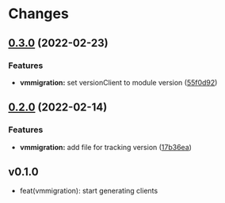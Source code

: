 # Changes

## [0.3.0](https://github.com/googleapis/google-cloud-go/compare/vmmigration/v0.2.0...vmmigration/v0.3.0) (2022-02-23)


### Features

* **vmmigration:** set versionClient to module version ([55f0d92](https://github.com/googleapis/google-cloud-go/commit/55f0d92bf112f14b024b4ab0076c9875a17423c9))

## [0.2.0](https://github.com/googleapis/google-cloud-go/compare/vmmigration/v0.1.0...vmmigration/v0.2.0) (2022-02-14)


### Features

* **vmmigration:** add file for tracking version ([17b36ea](https://github.com/googleapis/google-cloud-go/commit/17b36ead42a96b1a01105122074e65164357519e))

## v0.1.0

- feat(vmmigration): start generating clients
